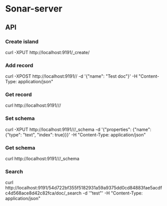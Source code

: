 # Sonar-server

## API

### Create island

curl -XPUT http://localhost:9191/_create/<islandName>

### Add record

curl -XPOST http://localhost:9191/<key>/<schemaName> -d '{"name": "Test doc"}' -H "Content-Type: application/json"

### Get record

curl http://localhost:9191/<key>/<schemaName>/<id>

### Set schema

curl -XPUT http://localhost:9191/<key>/<schemaName>/_schema -d '{"properties": {"name": {"type": "text", "index": true}}}' -H "Content-Type: application/json"

### Get schema

curl http://localhost:9191/<key>/<schemaName>/_schema

### Search

curl http://localhost:9191/54d722bf355f5182931a59a9375dd0cd84883fae5acdfc4d568ace8d42c82fca/doc/_search -d '"test"' -H "Content-Type: application/json"
